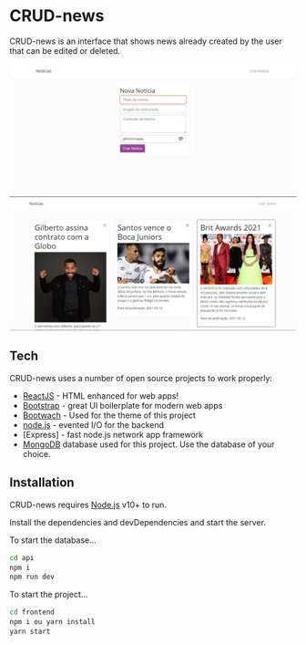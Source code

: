 # CRUD-news

CRUD-news is an interface that shows news already created by the user that can be edited or deleted.

![](https://github.com/Rubendvb/CRUD-news/blob/master/frontend/public/img/Screenshot_1.png)
![](https://github.com/Rubendvb/CRUD-news/blob/master/frontend/public/img/Screenshot_2.png)

## Tech

CRUD-news uses a number of open source projects to work properly:

- [ReactJS](https://pt-br.reactjs.org/) - HTML enhanced for web apps!
- [Bootstrap](https://getbootstrap.com/) - great UI boilerplate for modern web apps
- [Bootwach](https://bootswatch.com/) - Used for the theme of this project
- [node.js](http://nodejs.org) - evented I/O for the backend
- [Express] - fast node.js network app framework
- [MongoDB](https://www.mongodb.com/) database used for this project. Use the database of your choice.

## Installation

CRUD-news requires [Node.js](https://nodejs.org/) v10+ to run.

Install the dependencies and devDependencies and start the server.

To start the database...

```sh
cd api
npm i
npm run dev
```

To start the project...

```sh
cd frontend
npm i ou yarn install
yarn start
```
